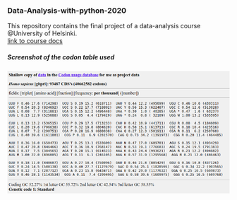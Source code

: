 ### Data-Analysis-with-python-2020

This repository contains the final project of a data-analysis course @University of Helsinki. \
[link to course docs](https://csmastersuh.github.io/data_analysis_with_python_2020/)

##### Screenshot of the codon table used
![codon table screenshot](codon_screenshot.png)
